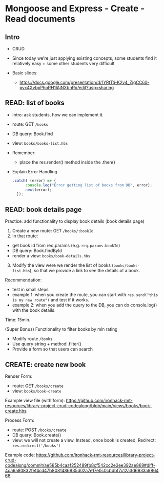 

# Mongoose and Express - Create - Read documents

<!--

Status: complete.

Slides: "m2w3d3 - Mongoose-and-Express - Basic CRUD"


Methodology:
- do a codealong for all READ + CREATE on books
- before each step, analyze with students what we are trying to do and how to solve it


Codealong Final Result (README.md includes all the steps):
- https://github.com/ironhack-rmt-resources/library-project-crud-codealong

-->


## Intro

- CRUD

- Since today we're just applying existing concepts, some students find it relatively easy + some other students very difficult


- Basic slides: 
  - https://docs.google.com/presentation/d/1YRtTti-K2v4_ZigCC60-pvx4XvbpPhoRH1lAjNXbnRg/edit?usp=sharing



## READ: list of books

- Intro: ask students, how we can implement it.


- route: GET `/books`
- DB query: Book.find
- view: `books/books-list.hbs`


  <!--

  @LT:
  - provide code for the view
  - example: https://github.com/ironhack-rmt-resources/library-project-crud-codealong/blob/29c1ef3bf7bcadb272c95ba644d4695d2ea68b5a/views/books/books-list.hbs

  -->


- Remember:
  - place the res.render() method inside the .then()

- Explain Error Handling

    ```js
    .catch( (error) => {
          console.log("Error getting list of books from DB", error);
          next(error);
      });
    ```


## READ: book details page

<!--
How: 
  1. think & plan with students
  2. give time to solve individually (15min)
  3. Finally, solve together.
-->


Practice: add functionality to display book details (book details page)


1. Create a new route: GET `/books/:bookId`
2. In that route:
  - get book id from req.params (e.g. `req.params.bookId`)
  - DB query: Book.findById
  - render a view: `books/book-details.hbs`
3. Modify the view were we render the list of books (`books/books-list.hbs`), so that we provide a link to see the details of a book.

Recommendation:
- test in small steps
- example 1: when you create the route, you can start with `res.send("this is my new route")` and test if it works.
- example 2: when you add the query to the DB, you can do console.log() with the book details.


Time: 15min.



(Super Bonus) Functionality to filter books by min rating
- Modify route `/books`
- Use query string + method .filter()
- Provide a form so that users can search




## CREATE: create new book

Render Form:
- route: GET `/books/create`
- view: `books/book-create`


Example view file (with form): https://github.com/ironhack-rmt-resources/library-project-crud-codealong/blob/main/views/books/book-create.hbs



Process Form:
- route: POST `/books/create`
- DB query: Book.create()
- view: we will not create a view. Instead, once book is created, Redirect: `res.redirect('/books')`


Example code: https://github.com/ironhack-rmt-resources/library-project-crud-codealong/commit/ae585b4caaf252489fb8cf542cc2e3ee392ae868#diff-4ca9a80832fef4cd47b8081486835d02a7e17e0c0cbdbf7c12a3d6933a986466


